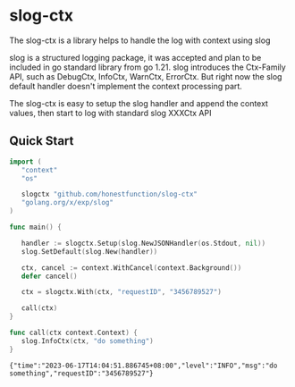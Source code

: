 # slog-ctx
The slog-ctx is a library helps to handle the log with context using slog

slog is a structured logging package, it was accepted and plan to be included in go standard library from go 1.21. slog introduces the Ctx-Family API, such as DebugCtx, InfoCtx, WarnCtx, ErrorCtx. But right now the slog default handler doesn't implement the context processing part.

The slog-ctx is easy to setup the slog handler and append the context values, then start to log with standard slog XXXCtx API
## Quick Start
 ```go
import (
	"context"
    "os"

	slogctx "github.com/honestfunction/slog-ctx"
	"golang.org/x/exp/slog"
)

func main() {

	handler := slogctx.Setup(slog.NewJSONHandler(os.Stdout, nil))
	slog.SetDefault(slog.New(handler))

	ctx, cancel := context.WithCancel(context.Background())
	defer cancel()

	ctx = slogctx.With(ctx, "requestID", "3456789527")

	call(ctx)
}

func call(ctx context.Context) {
	slog.InfoCtx(ctx, "do something")
}

```

```text
{"time":"2023-06-17T14:04:51.886745+08:00","level":"INFO","msg":"do something","requestID":"3456789527"}
```